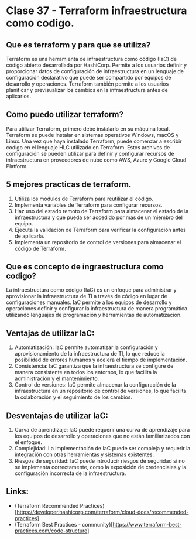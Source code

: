 # Clase 37 - Terraform infraestructura como codigo.

## Que es terraform y para que se utiliza?

Terraform es una herramienta de infraestructura como código (IaC) de código abierto desarrollada por HashiCorp. Permite a los usuarios definir y proporcionar datos de configuración de infraestructura en un lenguaje de configuración declarativo que puede ser compartido por equipos de desarrollo y operaciones. Terraform también permite a los usuarios planificar y previsualizar los cambios en la infraestructura antes de aplicarlos.

## Como puedo utilizar terraform?

Para utilizar Terraform, primero debe instalarlo en su máquina local. Terraform se puede instalar en sistemas operativos Windows, macOS y Linux. Una vez que haya instalado Terraform, puede comenzar a escribir codigo en el lenguaje HLC utilizado en Terraform. Estos archivos de configuración se pueden utilizar para definir y configurar recursos de infraestructura en proveedores de nube como AWS, Azure y Google Cloud Platform.

## 5 mejores practicas de terraform.

1. Utiliza los módulos de Terraform para reutilizar el código.
2. Implementa variables de Terraform para configurar recursos.
3. Haz uso del estado remoto de Terraform para almacenar el estado de la infraestructura y que pueda ser accedido por mas de un miembro del equipo.
4. Ejecuta la validación de Terraform para verificar la configuración antes de aplicarla.
5. Implementa un repositorio de control de versiones para almacenar el código de Terraform.

## Que es concepto de ingraestructura como codigo?

La infraestructura como código (IaC) es un enfoque para administrar y aprovisionar la infraestructura de TI a través de código en lugar de configuraciones manuales. IaC permite a los equipos de desarrollo y operaciones definir y configurar la infraestructura de manera programática utilizando lenguajes de programación y herramientas de automatización.

## Ventajas de utilizar IaC:

1. Automatización: IaC permite automatizar la configuración y aprovisionamiento de la infraestructura de TI, lo que reduce la posibilidad de errores humanos y acelera el tiempo de implementación.
2. Consistencia: IaC garantiza que la infraestructura se configure de manera consistente en todos los entornos, lo que facilita la administración y el mantenimiento.
3. Control de versiones: IaC permite almacenar la configuración de la infraestructura en un repositorio de control de versiones, lo que facilita la colaboración y el seguimiento de los cambios.

## Desventajas de utilizar IaC:

1. Curva de aprendizaje: IaC puede requerir una curva de aprendizaje para los equipos de desarrollo y operaciones que no están familiarizados con el enfoque.
2. Complejidad: La implementación de IaC puede ser compleja y requerir la integración con otras herramientas y sistemas existentes.
3. Riesgos de seguridad: IaC puede introducir riesgos de seguridad si no se implementa correctamente, como la exposición de credenciales y la configuración incorrecta de la infraestructura.

## Links:
- (Terraform Recommended Practices)[https://developer.hashicorp.com/terraform/cloud-docs/recommended-practices]
- (Terraform Best Practices - community)[https://www.terraform-best-practices.com/code-structure]